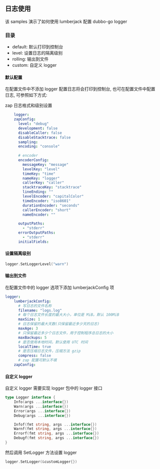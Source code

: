 ## 日志使用

 该 samples 演示了如何使用 lumberjack 配置 dubbo-go logger

### 目录

* default:  默认打印到控制台
* level:    设置日志的隔离级别
* rolling:  输出到文件
* custom: 自定义 logger

#### 默认配置

在配置文件中不添加 logger 配置日志将会打印到控制台, 也可在配置文件中配置日志, 可参照如下方式: 

zap 日志格式和级别设置
```yaml
    logger:
    zapConfig:
      level: "debug"
      development: false
      disableCaller: false
      disableStacktrace: false
      sampling:
      encoding: "console"
    
      # encoder
      encoderConfig:
        messageKey: "message"
        levelKey: "level"
        timeKey: "time"
        nameKey: "logger"
        callerKey: "caller"
        stacktraceKey: "stacktrace"
        lineEnding: ""
        levelEncoder: "capitalColor"
        timeEncoder: "iso8601"
        durationEncoder: "seconds"
        callerEncoder: "short"
        nameEncoder: ""
    
      outputPaths:
        - "stderr"
      errorOutputPaths:
        - "stderr"
      initialFields:
```

#### 设置隔离级别

```go
logger.SetLoggerLevel("warn")
```

#### 输出到文件

在配置文件中的 logger 选项下添加 lumberjackConfig 项

```yaml
logger:
    lumberjackConfig:
      # 写日志的文件名称
      filename: "logs.log"
      # 每个日志文件长度的最大大小，单位是 MiB。默认 100MiB
      maxSize: 1
      # 日志保留的最大天数(只保留最近多少天的日志)
      maxAge: 3
      # 只保留最近多少个日志文件，用于控制程序总日志的大小
      maxBackups: 5
      # 是否使用本地时间，默认使用 UTC 时间
      localTime: true
      # 是否压缩日志文件，压缩方法 gzip
      compress: false
      # zap 配置可默认不填
    zapConfig:
```

#### 自定义 logger
自定义 logger 需要实现 logger 包中的 logger 接口
```go
type Logger interface {
	Info(args ...interface{})
	Warn(args ...interface{})
	Error(args ...interface{})
	Debug(args ...interface{})

	Infof(fmt string, args ...interface{})
	Warnf(fmt string, args ...interface{})
	Errorf(fmt string, args ...interface{})
	Debugf(fmt string, args ...interface{})
}
```
然后调用 SetLogger 方法设置 logger
```go
logger.SetLogger(&customLogger{})
```